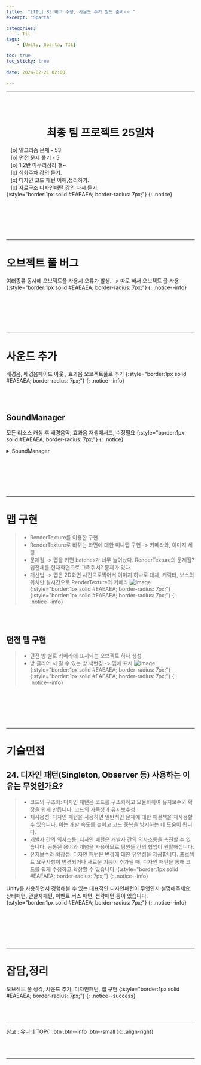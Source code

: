 ```yaml
---
title:  "[TIL] 83 버그 수정, 사운드 추가 빌드 준비⭐⭐ "
excerpt: "Sparta"

categories:
    - Til
tags:
    - [Unity, Sparta, TIL]

toc: true
toc_sticky: true
 
date: 2024-02-21 02:00

---
```

- - -


<BR><BR>

<center><H1>  최종 팀 프로젝트 25일차  </H1></center>

&nbsp;&nbsp; [o] 알고리즘 문제  - 53  
&nbsp;&nbsp; [o] 면접 문제 풀기 - 5     
&nbsp;&nbsp; [o] 1,2반 마무리정리  챌~   
&nbsp;&nbsp; [x] 심화주차 강의 듣기.   
&nbsp;&nbsp; [x] 디자인 코드 패턴 이해,정리하기.   
&nbsp;&nbsp; [x] 자료구조 디자인패턴 강의 다시 듣기.   
{:style="border:1px solid #EAEAEA; border-radius: 7px;"}
{: .notice}  

<br><br><br><br><br>
- - - 

# 오브젝트 풀 버그
여러종류 동시에 오브젝트풀 사용시 오류가 발생.
-> 따로 빼서 오브젝트 풀 사용
{:style="border:1px solid #EAEAEA; border-radius: 7px;"}
{: .notice--info} 

<br><br><br><br><br>
- - - 

# 사운드 추가
배경음, 배경음페이드 아웃 , 효과음 오브젝트풀로 추가
{:style="border:1px solid #EAEAEA; border-radius: 7px;"}
{: .notice--info} 

<br><br>

## SoundManager
모든 리소스 캐싱 후 배경음악, 효과음 재생메서드, 수정필요
{:style="border:1px solid #EAEAEA; border-radius: 7px;"}
{: .notice} 

<details>
<summary>SoundManager</summary>
<div class="notice--primary" markdown="1"> 

```c# 
using System.Collections;
using System.Collections.Generic;
using UnityEngine;
using UnityEngine.Audio;
using UnityEngine.SceneManagement;

public class SoundManager : MonoBehaviour
{
    private AudioClip _audioClip;
    private AudioMixer _mixer;
    private string _bgFilename;

    private Queue<AudioSource> _bgmQueue = new Queue<AudioSource>();
    private Dictionary<string, AudioClip> _soundDictionary = new Dictionary<string, AudioClip>();

    private Coroutine _coroutine = null;

    public GameObject Prefabs;
    public int Size;
    public Transform SpawnPoint;


    private Queue<GameObject> _poolObject;


    private void Awake()
    {
        _audioClip = GetComponent<AudioClip>();
        _mixer = Resources.Load<AudioMixer>("Sound/AudioMixer");
        intit();
    }

    private void Start()
    {
        var pre = Resources.LoadAll<AudioClip>("Sound");
        foreach (var p in pre)
        {
            _soundDictionary.Add(p.name, p);
        }
        SceneManager.sceneLoaded += LoadedsceneEvent;
        BgmSoundPlay("TitleBGM");
    }

    private void LoadedsceneEvent(Scene scene, LoadSceneMode mode)
    {
        if (scene.name == SceneName.VillageScene)
        {
            _bgFilename = BGMSoundName.VillageBGM1;
        }
        else if (scene.name == SceneName.TycoonScene)
        {
            _bgFilename = BGMSoundName.TycoonBGM1;
        }
        else if (scene.name == SceneName.DungeonScene)
        {
            _bgFilename = BGMSoundName.DungeonBGM;
        }
        else if (scene.name == SceneName.HuntingScene)
        {
            _bgFilename = BGMSoundName.HuntingField;
        }
        if (_bgFilename != null)
        {
            BgmSoundPlay(_bgFilename);
        }
        _bgFilename = null;
    }

    public void SFXPlay(string sfxName, Vector3 audioPosition, float audioVolume)
    {
        GameObject AudioObject = GetSoundObject();
        AudioSource audiosource = AudioObject.GetComponent<AudioSource>();
        _audioClip = _soundDictionary[sfxName];

        if (_audioClip != null)
        {
            audiosource.clip = _audioClip;
            audiosource.volume = audioVolume;
            audiosource.Play();

            StartCoroutine(SFXStop(AudioObject, audiosource));
        }

    }
    public void SFXPlay(string sfxName)
    {
        GameObject AudioObject = GetSoundObject();
        AudioSource audiosource = AudioObject.GetComponent<AudioSource>();
        _audioClip = _soundDictionary[sfxName];

        if (_audioClip != null)
        {
            audiosource.clip = _audioClip;
            audiosource.volume = 0.5f;
            audiosource.Play();

            StartCoroutine(SFXStop(AudioObject, audiosource));
        }

    }
    IEnumerator SFXStop(GameObject AudioObject, AudioSource audiosource)
    {
        yield return new WaitForSecondsRealtime(audiosource.clip.length);
        ReturnSoundObject(AudioObject);
    }


    public void BgmSoundPlay(string BgName)
    {

        if (_bgmQueue.Count != 0)
        {
            AudioSource firstAudio = _bgmQueue.Dequeue();
            if (_coroutine != null)
            {
                StopCoroutine(_coroutine);
            }
            StartCoroutine(BgmVolumeDown(firstAudio));
        }

        GameObject AudioGo = new GameObject(BgName);
        DontDestroyOnLoad(AudioGo);
        AudioSource audiosource = AudioGo.AddComponent<AudioSource>();
        audiosource.outputAudioMixerGroup = _mixer.FindMatchingGroups("BGSound")[0];
        _audioClip = _soundDictionary[BgName];

        if (_audioClip != null)
        {
            audiosource.clip = _audioClip;
            audiosource.loop = true;
            _coroutine = StartCoroutine(BgmVolumeUp(audiosource));
            audiosource.Play();
        }
        _bgmQueue.Enqueue(audiosource);

    }
    IEnumerator BgmVolumeDown(AudioSource bgmsource)
    {
        while (bgmsource.volume > 0.04f)
        {
            bgmsource.volume -= 0.03f;
            yield return new WaitForSeconds(0.3f);
            if (bgmsource == null)
            {
                break;
            }
        }
        Destroy(bgmsource.gameObject);
    }
    IEnumerator BgmVolumeUp(AudioSource bgmsource)
    {
        bgmsource.volume = 0;
        while (bgmsource.volume < 0.3f)
        {
            bgmsource.volume += 0.03f;
            yield return new WaitForSeconds(0.4f);
        }
    }

    public void SetMasterVolume(float volume)
    {
        _mixer.SetFloat("MasterSound", volume);
    }

    public void SetMusicVolume(float volume)
    {
        _mixer.SetFloat("BGSound", volume);
    }

    public void SetSFXVolume(float volume)
    {
        _mixer.SetFloat("SFXSound", volume);
    }

    public void intit()
    {
        _poolObject = new Queue<GameObject>();
        for (int i = 0; i < Size; i++)
        {
            var newObj = Instantiate(Prefabs, SpawnPoint);
            newObj.gameObject.SetActive(false);
            _poolObject.Enqueue(newObj);
        }
    }

    public void ReturnSoundObject(GameObject obj)
    {
        _poolObject.Enqueue(obj);
        obj.SetActive(false);
    }

    public GameObject GetSoundObject()
    {
        GameObject obj = _poolObject.Dequeue();
        obj.SetActive(true);
        return obj;
    }

}

```
</div>
</details>

<br><br><br><br><br>
- - - 

# 맵 구현
> - RenderTexture를 이용한 구현  
> - RenderTexture로 바뀌는 화면에 대한 미니맵 구현 -> 카메라와, 이미지 세팅  
> - 문제점 -> 맵을 키면 batches가 너무 늘어났다. RenderTexture의 문제점? 맵전체를 현재화면으로 그려줘서? 문제가 있다.
> - 개선법 -> 맵은 2D화면 사진으로찍어서 이미지 하나로 대체, 캐릭터, 보스의 위치만 실시간으로 RenderTexture와 카메라
![image](https://github.com/levell1/levell1.github.io/assets/96651722/f3e9b25f-fa5f-4fcd-962b-cfbe3d336191){:style="border:1px solid #EAEAEA; border-radius: 7px;"}  
{:style="border:1px solid #EAEAEA; border-radius: 7px;"}
{: .notice--info} 

<br><br>

## 던전 맵 구현
> - 던전 방 별로 카메라에 표시되는 오브젝트 하나 생성
> - 방 클리어 시 갈 수 있는 방 색변경 -> 맵에 표시
![image](https://github.com/levell1/levell1.github.io/assets/96651722/67a59af9-2199-4160-a592-61ffcf71d910){:style="border:1px solid #EAEAEA; border-radius: 7px;"}  
{:style="border:1px solid #EAEAEA; border-radius: 7px;"}
{: .notice--info} 

<br><br><br><br><br>
- - - 

# 기술면접
## 24. 디자인 패턴(Singleton, Observer 등) 사용하는 이유는 무엇인가요?

> - 코드의 구조화: 디자인 패턴은 코드를 구조화하고 모듈화하여 유지보수와 확장을 쉽게 만듭니다. 코드의 가독성과 유지보수성
> - 재사용성: 디자인 패턴을 사용하면 일반적인 문제에 대한 해결책을 재사용할 수 있습니다. 이는 개발 속도를 높이고 코드 중복을 방지하는 데 도움이 됩니다.
> - 개발자 간의 의사소통: 디자인 패턴은 개발자 간의 의사소통을 촉진할 수 있습니다. 공통된 용어와 개념을 사용하므로 팀원들 간의 협업이 원활해집니다.
> - 유지보수와 확장성: 디자인 패턴은 변경에 대한 유연성을 제공합니다. 프로젝트 요구사항이 변경되거나 새로운 기능이 추가될 때, 디자인 패턴을 통해 코드를 쉽게 수정하고 확장할 수 있습니다.
{:style="border:1px solid #EAEAEA; border-radius: 7px;"}
{: .notice--info} 


Unity를 사용하면서 경험해볼 수 있는 대표적인 디자인패턴이 무엇인지 설명해주세요.
상태패턴, 관찰자패턴, 이벤트 버스 패턴, 전략패턴 등이 있습니다.
{:style="border:1px solid #EAEAEA; border-radius: 7px;"}
{: .notice--info} 

<br><br><br><br><br>
- - - 


# 잡담,정리
오브젝트 풀 생각, 사운드 추가, 디자인패턴, 맵 구현
{:style="border:1px solid #EAEAEA; border-radius: 7px;"}
{: .notice--success}  

<br><br>
- - -

참고 : [유니티](https://docs.unity3d.com/kr/)
[TOP](#){: .btn .btn--info .btn--small }{: .align-right}


<br><br>
- - -
